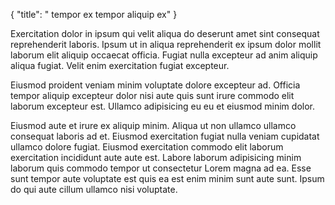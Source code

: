 {
  "title": " tempor ex tempor aliquip ex"
}

Exercitation dolor in ipsum qui velit aliqua do deserunt amet sint consequat reprehenderit laboris. Ipsum ut in aliqua reprehenderit ex ipsum dolor mollit laborum elit aliquip occaecat officia. Fugiat nulla excepteur ad anim aliquip aliqua fugiat. Velit enim exercitation fugiat excepteur.

Eiusmod proident veniam minim voluptate dolore excepteur ad. Officia tempor aliquip excepteur dolor nisi aute quis sunt irure commodo elit laborum excepteur est. Ullamco adipisicing eu eu et eiusmod minim dolor.

Eiusmod aute et irure ex aliquip minim. Aliqua ut non ullamco ullamco consequat laboris ad et. Eiusmod exercitation fugiat nulla veniam cupidatat ullamco dolore fugiat. Eiusmod exercitation commodo elit laborum exercitation incididunt aute aute est. Labore laborum adipisicing minim laborum quis commodo tempor ut consectetur Lorem magna ad ea. Esse sunt tempor aute voluptate est quis ea est enim minim sunt aute sunt. Ipsum do qui aute cillum ullamco nisi voluptate.